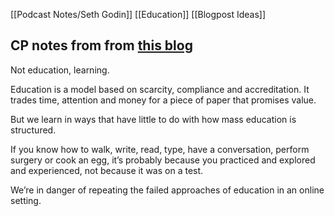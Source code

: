 [[Podcast Notes/Seth Godin]] [[Education]] [[Blogpost Ideas]]

## CP notes from from [this blog](https://seths.blog/2021/03/the-revolution-in-online-learning/)
Not education, learning.

Education is a model based on scarcity, compliance and accreditation. It trades time, attention and money for a piece of paper that promises value.

But we learn in ways that have little to do with how mass education is structured.

If you know how to walk, write, read, type, have a conversation, perform surgery or cook an egg, it’s probably because you practiced and explored and experienced, not because it was on a test.

We’re in danger of repeating the failed approaches of education in an online setting.
